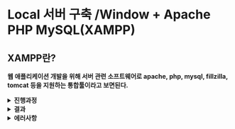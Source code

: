 # Local 서버 구축 /Window + Apache PHP MySQL(XAMPP)
## <b>XAMPP란?</b>  

<b>웹 애플리케이션 개발을 위해 서버 관련 소프트웨어로 apache, php, mysql, fillzilla, tomcat 등을 지원하는 통합툴이라고 보면된다.</b>
<details>
<summary><b>진행과정</b></summary>  
<div markdown="1"></br>  

### 로컬 서버 구축

**다운로드 사이트(URL) 접속 후 XAMPP다운로드**

[Apache Friends](https://www.apachefriends.org/)

### 외부에서 Local 서버로 접속해 **phpinfo 띄우기 (by 포트 포워딩)**

**1.** (**C:\xampp\htdocs)폴더 안에 html이나 php, css등을 만들기**  
  
![image](https://user-images.githubusercontent.com/106207558/211189827-a3a75a58-4e4f-4ca8-8994-45d60157d338.png)  
  
**2.** **XAMPP에서 Apache와 MySQL 실행 (오류 시 에러사항 참고)**

**3. 브라우저에 192.168.0.1 검색  → 로그인 → 공유기 관리도구 → 고급 설정 → NAT/라우터 관리 → 포트포워드 설정** 

**참고영상 URL**  

[포트포워딩(port forwarding)](https://www.opentutorials.org/course/3265/20038)
</div>
</details>

<details>
<summary><b>결과</b></summary>  
<div markdown="1"></br>  

### XAMPP 구축  
  
![image](https://user-images.githubusercontent.com/106207558/211189988-cebc65d0-0a6f-4240-bed3-ada551dbedfb.png)  
  
### 외부 Local 접속  
  
![image](https://user-images.githubusercontent.com/106207558/211190066-0bf75e4f-49d6-4173-b225-45f5dc0e3db6.png)  
  
![image](https://user-images.githubusercontent.com/106207558/211190078-a0878537-9a24-4a52-a29b-bec385db2674.png)

</div>
</details>


<details>
<summary><b>에러사항</b></summary>  
<div markdown="1"></br>  
  <b>MySQL 3306포트 이미 실행중이라고 하는 것 같다.</b>    
  
  ![image](https://user-images.githubusercontent.com/106207558/211190114-a5879310-6522-44ec-9ffa-d8a2855c8050.png)  
  <b>서비스 → MySQL80 서비스 중지 후 다시 재실행</b>  
  ![image](https://user-images.githubusercontent.com/106207558/211190133-f2930413-006b-44b8-a8c0-9eb2614ba118.png)  
  
  <b>해결!</b>  
  ![image](https://user-images.githubusercontent.com/106207558/211190170-53257ea8-09b8-4eae-a97d-13b5dc358e19.png)

</div>
</details>
